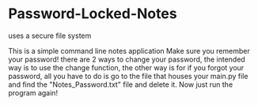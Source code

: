 # Password-Locked-Notes
uses a secure file system

This is a simple command line notes application
Make sure you remember your password!
there are 2 ways to change your password, 
the intended way is to use the change function, 
the other way is for if you forgot your password, 
all you have to do is go to the file that houses your main.py file and find the "Notes_Password.txt" file and delete it. 
Now just run the program again!
